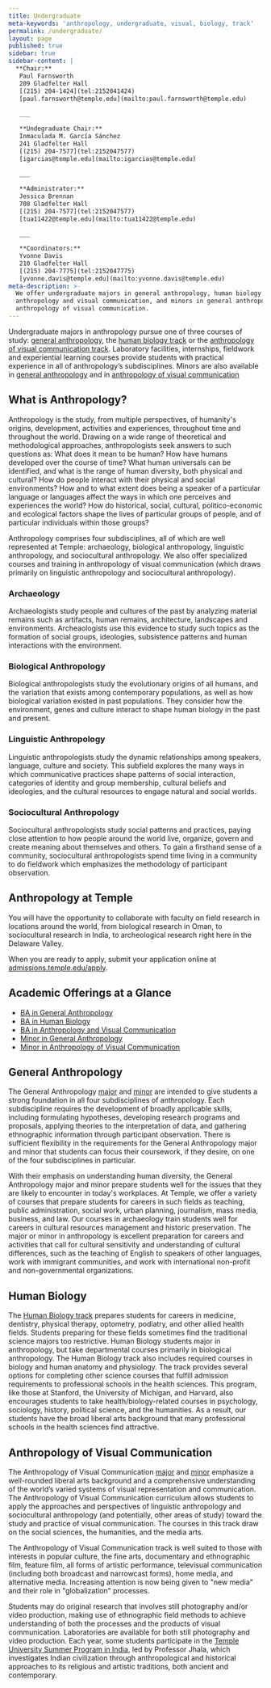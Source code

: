 ```yaml
---
title: Undergraduate
meta-keywords: 'anthropology, undergraduate, visual, biology, track'
permalink: /undergraduate/
layout: page
published: true
sidebar: true
sidebar-content: |
  **Chair:**  
   Paul Farnsworth  
   209 Gladfelter Hall  
   [(215) 204-1424](tel:2152041424)  
   [paul.farnsworth@temple.edu](mailto:paul.farnsworth@temple.edu)  
   
   ___
   
   **Undegraduate Chair:**  
   Inmaculada M. García Sánchez  
   241 Gladfelter Hall  
   [(215) 204-7577](tel:2152047577)  
   [igarcias@temple.edu](mailto:igarcias@temple.edu)  
   
   ___
   
   **Administrator:**  
   Jessica Brennan  
   708 Gladfelter Hall   
   [(215) 204-7577](tel:2152047577)  
   [tua11422@temple.edu](mailto:tua11422@temple.edu)  
   
   ___

   **Coordinators:**  
   Yvonne Davis  
   210 Gladfelter Hall    
   [(215) 204-7775](tel:2152047775)   
   [yvonne.davis@temple.edu](mailto:yvonne.davis@temple.edu)
meta-description: >-
  We offer undergraduate majors in general anthropology, human biology and 
  anthropology and visual communication, and minors in general anthropology and 
  anthropology of visual communication.
---
```

Undergraduate majors in anthropology pursue one of three courses of study: [general anthropology](#general-anthropology), the [human biology track](#human-biology) or the [anthropology of visual communication track](#anthropology-of-visual-communication). Laboratory facilities, internships, fieldwork and experiential learning courses provide students with practical experience in all of anthropology’s subdisciplines. Minors are also available in [general anthropology](#general-anthropology) and in [anthropology of visual communication](#anthropology-of-visual-communication)

## What is Anthropology?

Anthropology is the study, from multiple perspectives, of humanity's origins, development, activities and experiences, throughout time and throughout the world. Drawing on a wide range of theoretical and methodological approaches, anthropologists seek answers to such questions as: What does it mean to be human? How have humans developed over the course of time? What human universals can be identified, and what is the range of human diversity, both physical and cultural? How do people interact with their physical and social environments? How and to what extent does being a speaker of a particular language or languages affect the ways in which one perceives and experiences the world? How do historical, social, cultural, politico-economic and ecological factors shape the lives of particular groups of people, and of particular individuals within those groups? 

Anthropology comprises four subdisciplines, all of which are well represented at Temple: archaeology, biological anthropology, linguistic anthropology, and sociocultural anthropology. We also offer specialized courses and training in anthropology of visual communication (which draws primarily on linguistic anthropology and sociocultural anthropology). 

### Archaeology

Archaeologists study people and cultures of the past by analyzing material remains such as artifacts, human remains, architecture, landscapes and environments. Archeaologists use this evidence to study such topics as the formation of social groups, ideologies, subsistence patterns and human interactions with the environment.

### Biological Anthropology

Biological anthropologists study the evolutionary origins of all humans, and the variation that exists among contemporary populations, as well as how biological variation existed in past populations. They consider how the environment, genes and culture interact to shape human biology in the past and present.

### Linguistic Anthropology

Linguistic anthropologists study the dynamic relationships among speakers, language, culture and society. This subfield explores the many ways in which communicative practices shape patterns of social interaction, categories of identity and group membership, cultural beliefs and ideologies, and the cultural resources to engage natural and social worlds. 

### Sociocultural Anthropology

Sociocultural anthropologists study social patterns and practices, paying close attention to how people around the world live, organize, govern and create meaning about themselves and others. To gain a firsthand sense of a community, sociocultural anthropologists spend time living in a community to do fieldwork which emphasizes the methodology of participant observation.

## Anthropology at Temple

You will have the opportunity to collaborate with faculty on field research in locations around the world, from biological research in Oman, to sociocultural research in India, to archeological research right here in the Delaware Valley.

When you are ready to apply, submit your application online at [admissions.temple.edu/apply](http://admissions.temple.edu/apply).

## Academic Offerings at a Glance

 - [BA in General Anthropology](#general-anthropology)
 - [BA in Human Biology](#human-biology)
 - [BA in Anthropology and Visual Communication](http://bulletin.temple.edu/undergraduate/liberal-arts/anthropology/visual-anthropology-concentration/)
 - [Minor in General Anthropology](#general-anthropology)
 - [Minor in Anthropology of Visual Communication](http://bulletin.temple.edu/undergraduate/liberal-arts/anthropology/visual-anthropology-minor/)

## General Anthropology

The General Anthropology [major](http://bulletin.temple.edu/undergraduate/liberal-arts/anthropology/general-anthropology-major/) and [minor](http://bulletin.temple.edu/undergraduate/liberal-arts/anthropology/general_anthropology-minor/) are intended to give students a strong foundation in all four subdisciplines of anthropology. Each subdiscipline requires the development of broadly applicable skills, including formulating hypotheses, developing research programs and proposals, applying theories to the interpretation of data, and gathering ethnographic information through participant observation. There is sufficient flexibility in the requirements for the General Anthropology major and minor that students can focus their coursework, if they desire, on one of the four subdisciplines in particular.

With their emphasis on understanding human diversity, the General Anthropology major and minor prepare students well for the issues that they are likely to encounter in today's workplaces. At Temple, we offer a variety of courses that prepare students for careers in such fields as teaching, public administration, social work, urban planning, journalism, mass media, business, and law. Our courses in archaeology train students well for careers in cultural resources management and historic preservation. The major or minor in anthropology is excellent preparation for careers and activities that call for cultural sensitivity and understanding of cultural differences, such as the teaching of English to speakers of other languages, work with immigrant communities, and work with international non-profit and non-governmental organizations.

## Human Biology

The [Human Biology track](http://bulletin.temple.edu/undergraduate/liberal-arts/anthropology/human-biology-concentration/) prepares students for careers in medicine, dentistry, physical therapy, optometry, podiatry, and other allied health fields. Students preparing for these fields sometimes find the traditional science majors too restrictive. Human Biology students major in anthropology, but take departmental courses primarily in biological anthropology. The Human Biology track also includes required courses in biology and human anatomy and physiology. The track provides several options for completing other science courses that fulfill admission requirements to professional schools in the health sciences. This program, like those at Stanford, the University of Michigan, and Harvard, also encourages students to take health/biology-related courses in psychology, sociology, history, political science, and the humanities. As a result, our students have the broad liberal arts background that many professional schools in the health sciences find attractive.

## Anthropology of Visual Communication

The Anthropology of Visual Communication [major](http://bulletin.temple.edu/undergraduate/liberal-arts/anthropology/visual-anthropology-concentration/) and [minor](http://bulletin.temple.edu/undergraduate/liberal-arts/anthropology/visual-anthropology-minor/) emphasize a well-rounded liberal arts background and a comprehensive understanding of the world’s varied systems of visual representation and communication. The Anthropology of Visual Communication curriculum allows students to apply the approaches and perspectives of linguistic anthropology and sociocultural anthropology (and potentially, other areas of study) toward the study and practice of visual communication. The courses in this track draw on the social sciences, the humanities, and the media arts. 

The Anthropology of Visual Communication track is well suited to those with interests in popular culture, the fine arts, documentary and ethnographic film, feature film, all forms of artistic performance, televisual communication (including both broadcast and narrowcast forms), home media, and alternative media. Increasing attention is now being given to "new media" and their role in "globalization" processes.  

Students may do original research that involves still photography and/or video production, making use of ethnographic field methods to achieve understanding of both the processes and the products of visual communication. Laboratories are available for both still photography and video production. Each year, some students participate in the [Temple University Summer Program in India](https://studyabroad.temple.edu/), led by Professor Jhala, which investigates Indian civilization through anthropological and historical approaches to its religious and artistic traditions, both ancient and contemporary.
